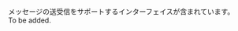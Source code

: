 <Namespace Name="Microsoft.Azure.ServiceBus.Core">
  <Docs>
    <summary>メッセージの送受信をサポートするインターフェイスが含まれています。</summary> 
    <remarks>To be added.</remarks>
  </Docs>
</Namespace>
